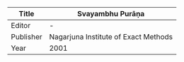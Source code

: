 |Title | Svayambhu Purāṇa 
| --- | --- 
|Editor | -
|Publisher | Nagarjuna Institute of Exact Methods
|Year | 2001